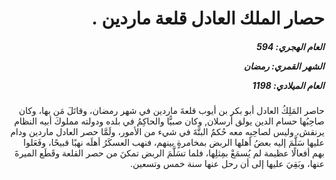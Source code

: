 <h1 dir="rtl">حصار الملك العادل قلعة ماردين .</h1>

<h5 dir="rtl">العام الهجري:  594

الشهر القمري: رمضان

العام الميلادي: 1198</h5>

<p dir="rtl">حاصر المَلِكُ العادل أبو بكر بن أيوب قلعةَ ماردين في شهر رمضان، وقاتَلَ مَن بها، وكان صاحِبُها حسام الدين يولق أرسلان, وكان صبيًّا والحاكِمُ في بلده ودولته مملوكَ أبيه النظام يرنقش، وليس لصاحِبِه معه حُكمٌ البتَّةَ في شيء من الأمور، ولَمَّا حصر العادل ماردين ودام عليها سَلَّمَ إليه بعضُ أهلها الربض بمخامرةٍ بينهم، فنهب العسكَرُ أهلَه نهبًا قبيحًا، وفَعَلوا بهم أفعالًا عظيمة لم يُسمَعْ بمِثلِها، فلما تسَلَّمَ الربض تمكنَ من حصر القلعة وقَطَع الميرةَ عنها، وبَقِيَ عليها إلى أن رحل عنها سنة خمس وتسعين.</p></br>
